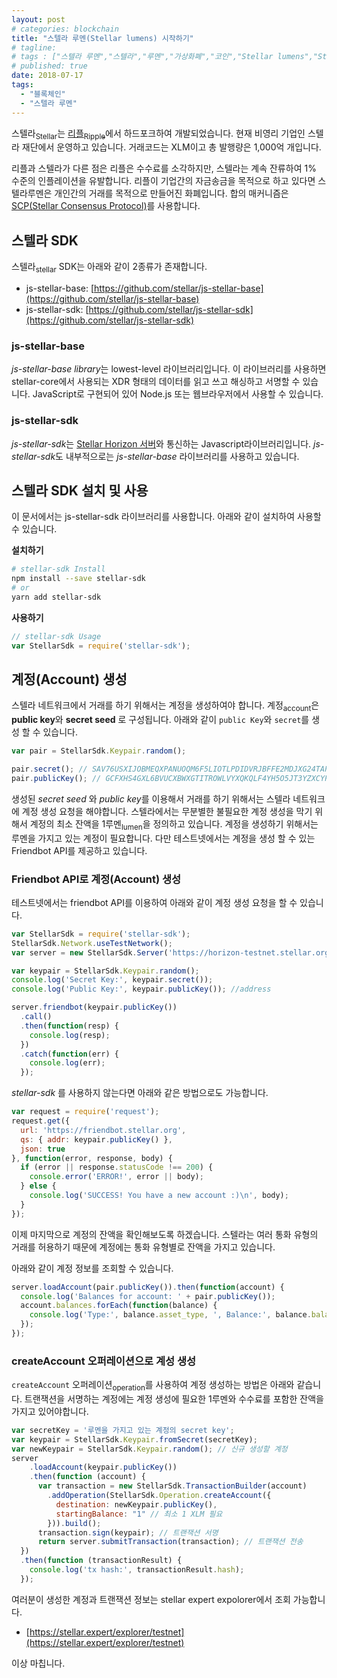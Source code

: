 ```yaml
---
layout: post
# categories: blockchain
title: "스텔라 루멘(Stellar lumens) 시작하기"
# tagline: 
# tags : ["스텔라 루멘","스텔라","루멘","가상화폐","코인","Stellar lumens","Stellar","lumen","coin"] 
# published: true
date: 2018-07-17
tags:
  - "블록체인"
  - "스텔라 루멘"
---
```


스텔라<sub>Stellar</sub>는 [리플<sub>Ripple</sub>](https://ripple.com/xrp)에서 하드포크하여 개발되었습니다. 현재 비영리 기업인 스텔라 재단에서 운영하고 있습니다. 거래코드는 XLM이고 총 발행량은 1,000억 개입니다.

리플과 스텔라가 다른 점은 리플은 수수료를 소각하지만, 스텔라는 계속 잔류하여 1% 수준의 인플레이션을 유발합니다. 리플이 기업간의 자금송금을 목적으로 하고 있다면 스텔라루멘은 개인간의 거래를 목적으로 만들어진 화폐입니다. 합의 매커니즘은 [SCP(Stellar Consensus Protocol)](https://www.stellar.org/papers/stellar-consensus-protocol.pdf)를 사용합니다.



## 스텔라 SDK

스텔라<sub>stellar</sub> SDK는 아래와 같이 2종류가 존재합니다.

- js-stellar-base: [https://github.com/stellar/js-stellar-base](https://github.com/stellar/js-stellar-base)
- js-stellar-sdk: [https://github.com/stellar/js-stellar-sdk](https://github.com/stellar/js-stellar-sdk)

### js-stellar-base

*js-stellar-base library*는 lowest-level 라이브러리입니다. 이 라이브러리를 사용하면 stellar-core에서 사용되는 XDR 형태의 데이터를 읽고 쓰고 해싱하고 서명할 수 있습니다. JavaScript로 구현되어 있어 Node.js 또는 웹브라우저에서 사용할 수 있습니다.

### js-stellar-sdk

*js-stellar-sdk*는 [Stellar Horizon 서버](https://github.com/stellar/go/tree/master/services/horizon)와 통신하는 Javascript라이브러리입니다. *js-stellar-sdk*도 내부적으로는 *js-stellar-base* 라이브러리를 사용하고 있습니다.



## 스텔라 SDK 설치 및 사용

이 문서에서는 js-stellar-sdk 라이브러리를 사용합니다. 아래와 같이 설치하여 사용할 수 있습니다.

**설치하기**

```bash
# stellar-sdk Install
npm install --save stellar-sdk
# or
yarn add stellar-sdk
```

**사용하기**

```js
// stellar-sdk Usage
var StellarSdk = require('stellar-sdk'); 
```



## 계정(Account) 생성

스텔라 네트워크에서 거래를 하기 위해서는 계정을 생성하여야 합니다. 계정<sub>account</sub>은 **public key**와 **secret seed** 로 구성됩니다. 아래와 같이 `public Key`와 `secret`를 생성 할 수 있습니다.

```js
var pair = StellarSdk.Keypair.random();  

pair.secret(); // SAV76USXIJOBMEQXPANUOQM6F5LIOTLPDIDVRJBFFE2MDJXG24TAPUU7 
pair.publicKey(); // GCFXHS4GXL6BVUCXBWXGTITROWLVYXQKQLF4YH5O5JT3YZXCYPAFBJZB 
```

생성된 *secret seed* 와 *public key*를 이용해서 거래를 하기 위해서는 스텔라 네트워크에 계정 생성 요청을 해야합니다. 스텔라에서는 무분별한 불필요한 계정 생성을 막기 위해서 계정의 최소 잔액을 1루멘<sub>lumen</sub>을 정의하고 있습니다. 계정을 생성하기 위해서는 루멘을 가지고 있는 계정이 필요합니다. 다만 테스트넷에서는 계정을 생성 할 수 있는 Friendbot API를 제공하고 있습니다.



### Friendbot API로 계정(Account) 생성

테스트넷에서는 friendbot API를 이용하여 아래와 같이 계정 생성 요청을 할 수 있습니다.

```js
var StellarSdk = require('stellar-sdk');
StellarSdk.Network.useTestNetwork();
var server = new StellarSdk.Server('https://horizon-testnet.stellar.org');

var keypair = StellarSdk.Keypair.random();
console.log('Secret Key:', keypair.secret());
console.log('Public Key:', keypair.publicKey()); //address

server.friendbot(keypair.publicKey())
  .call()
  .then(function(resp) {
    console.log(resp);
  })
  .catch(function(err) {
    console.log(err);
  });
```

*stellar-sdk* 를 사용하지 않는다면 아래와 같은 방법으로도 가능합니다.

```js
var request = require('request');
request.get({
  url: 'https://friendbot.stellar.org',
  qs: { addr: keypair.publicKey() },
  json: true
}, function(error, response, body) {
  if (error || response.statusCode !== 200) {
    console.error('ERROR!', error || body);
  } else {
    console.log('SUCCESS! You have a new account :)\n', body);
  }
});
```

이제 마지막으로 계정의 잔액을 확인해보도록 하겠습니다. 스텔라는 여러 통화 유형의 거래를 허용하기 때문에 계정에는 통화 유형별로 잔액을 가지고 있습니다. 

아래와 같이 계정 정보를 조회할 수 있습니다.

```js
server.loadAccount(pair.publicKey()).then(function(account) {
  console.log('Balances for account: ' + pair.publicKey());
  account.balances.forEach(function(balance) {
    console.log('Type:', balance.asset_type, ', Balance:', balance.balance);
  }); 
});
```



### createAccount 오퍼레이션으로 계성 생성

`createAccount` 오퍼레이션<sub>operation</sub>를 사용하여 계정 생성하는 방법은 아래와 같습니다. 트랜잭션을 서명하는 계정에는 계정 생성에 필요한 1루멘와 수수료를 포함한 잔액을 가지고 있어야합니다.

```js
var secretKey = '루멘을 가지고 있는 계정의 secret key';
var keypair = StellarSdk.Keypair.fromSecret(secretKey);
var newKeypair = StellarSdk.Keypair.random(); // 신규 생성할 계정
server
    .loadAccount(keypair.publicKey())
    .then(function (account) {
      var transaction = new StellarSdk.TransactionBuilder(account)
        .addOperation(StellarSdk.Operation.createAccount({
          destination: newKeypair.publicKey(),
          startingBalance: "1" // 최소 1 XLM 필요
        })).build();
      transaction.sign(keypair); // 트랜잭션 서명
      return server.submitTransaction(transaction); // 트랜잭션 전송
  })
  .then(function (transactionResult) {
    console.log('tx hash:', transactionResult.hash);
  });
```



여러분이 생성한 계정과 트랜잭션 정보는 stellar expert expolorer에서 조회 가능합니다.
- [https://stellar.expert/explorer/testnet](https://stellar.expert/explorer/testnet)



이상 마칩니다.
